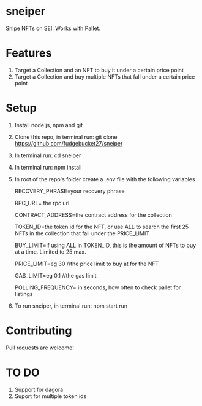 # sneiper
Snipe NFTs on SEI. Works with Pallet.

# Features
1. Target a Collection and an NFT to buy it under a certain price point
2. Target a Collection and buy multiple NFTs that fall under a certain price point

# Setup
1. Install node js, npm and git
2. Clone this repo, in terminal run: git clone https://github.com/fudgebucket27/sneiper
3. In terminal run: cd sneiper
2. In terminal run: npm install
3. In root of the repo's folder create a .env file with the following variables

   RECOVERY_PHRASE=your recovery phrase 
   
   RPC_URL= the rpc url
   
   CONTRACT_ADDRESS=the contract address for the collection
   
   TOKEN_ID=the token id for the NFT, or use ALL to search the first 25 NFTs in the collection that fall under the PRICE_LIMIT

   BUY_LIMIT=if using ALL in TOKEN_ID, this is the amount of NFTs to buy at a time. Limited to 25 max.
   
   PRICE_LIMIT=eg 30 //the price limit to buy at for the NFT
   
   GAS_LIMIT=eg 0.1 //the gas limit
   
   POLLING_FREQUENCY= in seconds, how often to check pallet for listings
   
5. To run sneiper, in terminal run: npm start run

# Contributing
Pull requests are welcome! 

# TO DO
1. Support for dagora
2. Suport for multiple token ids
